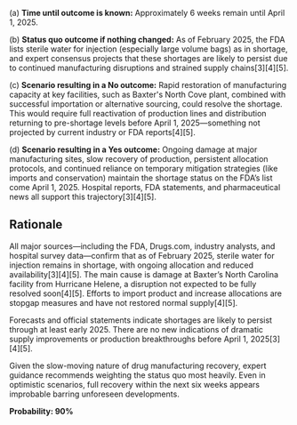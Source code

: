 (a) **Time until outcome is known:** Approximately 6 weeks remain until April 1, 2025.

(b) **Status quo outcome if nothing changed:** As of February 2025, the FDA lists sterile water for injection (especially large volume bags) as in shortage, and expert consensus projects that these shortages are likely to persist due to continued manufacturing disruptions and strained supply chains[3][4][5].

(c) **Scenario resulting in a No outcome:** Rapid restoration of manufacturing capacity at key facilities, such as Baxter's North Cove plant, combined with successful importation or alternative sourcing, could resolve the shortage. This would require full reactivation of production lines and distribution returning to pre-shortage levels before April 1, 2025—something not projected by current industry or FDA reports[4][5].

(d) **Scenario resulting in a Yes outcome:** Ongoing damage at major manufacturing sites, slow recovery of production, persistent allocation protocols, and continued reliance on temporary mitigation strategies (like imports and conservation) maintain the shortage status on the FDA’s list come April 1, 2025. Hospital reports, FDA statements, and pharmaceutical news all support this trajectory[3][4][5].

## Rationale

All major sources—including the FDA, Drugs.com, industry analysts, and hospital survey data—confirm that as of February 2025, sterile water for injection remains in shortage, with ongoing allocation and reduced availability[3][4][5]. The main cause is damage at Baxter’s North Carolina facility from Hurricane Helene, a disruption not expected to be fully resolved soon[4][5]. Efforts to import product and increase allocations are stopgap measures and have not restored normal supply[4][5].

Forecasts and official statements indicate shortages are likely to persist through at least early 2025. There are no new indications of dramatic supply improvements or production breakthroughs before April 1, 2025[3][4][5].

Given the slow-moving nature of drug manufacturing recovery, expert guidance recommends weighting the status quo most heavily. Even in optimistic scenarios, full recovery within the next six weeks appears improbable barring unforeseen developments.

**Probability: 90%**